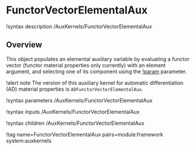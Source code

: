 # FunctorVectorElementalAux

!syntax description /AuxKernels/FunctorVectorElementalAux

## Overview

This object populates an elemental auxiliary variable by evaluating a functor vector
(functor material properties only currently) with an element argument, and selecting one of
its component using the [!param](/AuxKernels/FunctorVectorElementalAux/component) parameter.

!alert note
The version of this auxiliary kernel for automatic differentiation (AD) material properties is
`ADFunctorVectorElementalAux`.

!syntax parameters /AuxKernels/FunctorVectorElementalAux

!syntax inputs /AuxKernels/FunctorVectorElementalAux

!syntax children /AuxKernels/FunctorVectorElementalAux

!tag name=FunctorVectorElementalAux pairs=module:framework system:auxkernels
